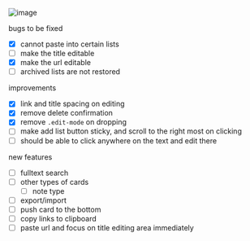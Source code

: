 ![image](https://github.com/user-attachments/assets/27b2fc60-7c63-4244-90c3-87ddbc19666a)

bugs to be fixed

- [x] cannot paste into certain lists
- [ ] make the title editable
- [x] make the url editable
- [ ] archived lists are not restored

improvements

- [x] link and title spacing on editing
- [x] remove delete confirmation
- [x] remove `.edit-mode` on dropping
- [ ] make add list button sticky, and scroll to the right most on clicking
- [ ] should be able to click anywhere on the text and edit there

new features

- [ ] fulltext search
- [ ] other types of cards
    - [ ] note type
- [ ] export/import
- [ ] push card to the bottom
- [ ] copy links to clipboard
- [ ] paste url and focus on title editing area immediately
